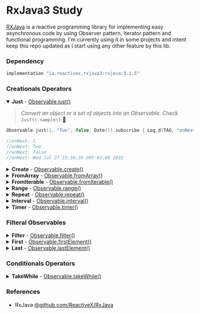 # RxJava3 Study

[RXJava](https://reactivex.io/documentation/operators.html) is a reactive programming library for implementing easy asynchronous code by using Observer pattern, Iterator pattern and functional programming. I'm currently using it in some projects and intent keep this repo updated as I start using any other feature by this lib.

### Dependency
```gradle
implementation "io.reactivex.rxjava3:rxjava:3.1.5"
```

### Creationals Operators

<details open><summary><b>Just</b> - <a href="https://reactivex.io/documentation/operators/just.html">Observable.just()</a> </summary>

> _Convert an object or a set of objects into an Observable. Check_ <code>Just().sample()</code> [📌](app/src/main/java/com/vansuita/rxjava/operators/creational/Just.kt)

```kotlin
Observable.just(1, "Two", false, Date()).subscribe { Log.d(TAG, "onNext: $it") }

//onNext: 1
//onNext: Two
//onNext: false
//onNext: Wed Jul 27 15:38:35 GMT-03:00 2022
```

</details>

<details><summary><b>Create</b> - <a href="https://reactivex.io/documentation/operators/create.html">Observable.create()</a> </summary>

> _Will create a fresh instance of ObservableEmitter every time a subscriber start listening to the scope implementation result.. Check_ <code>Create().sample()</code> [📌](app/src/main/java/com/vansuita/rxjava/operators/creational/Create.kt)

```kotlin
Observable.create {
        try {
            for (i in 1..5) {
                it.onNext(i)
            }

            it.onComplete()
        } catch (e: Exception) {
            it.onError(e)
        }
    }.subscribe({
        Log.d(TAG, "onNext: $it")
    }, {
        Log.d(TAG, "onError $it")
    }, {
        Log.d(TAG, "onComplete")
    })

//onNext: 1
//onNext: 2
//onNext: 3
//onNext: 4
//onNext: 5
//onComplete
```

</details>


<details><summary><b>FromArray</b> - <a href="https://reactivex.io/documentation/operators/from.html">Observable.fromArray()</a> </summary>

> _Converts an array into an Observable that emits those items. Check_ <code>FromArray().sample()</code> [📌](app/src/main/java/com/vansuita/rxjava/operators/creational/FromArray.kt)

```kotlin
Observable.fromArray("First", "Second", "Third").subscribe { Log.d(TAG, "onNext: $it") }

//onNext: First
//onNext: Second
//onNext: Third
```

</details>


<details><summary><b>FromIterable</b> - <a href="https://reactivex.io/documentation/operators/from.html">Observable.fromIterable()</a> </summary>

> _Converts an collection into an Observable that emits the items as sequence. Check_ <code>FromIterable().sample()</code> [📌](app/src/main/java/com/vansuita/rxjava/operators/creational/FromIterable.kt)

```kotlin
Observable.fromIterable(listOf("One", "Two", "Three")).subscribe { Log.d(TAG, "onNext: $it") }

//onNext: One
//onNext: Two
//onNext: Three
```
</details>

<details><summary><b>Range</b> - <a href="https://reactivex.io/documentation/operators/range.html">Observable.range()</a> </summary>

> _Returns an Observable that emits a sequence of Integers within a specified range. Check_ <code>Range().sample()</code> [📌](app/src/main/java/com/vansuita/rxjava/operators/creational/Range.kt)

```kotlin
Observable.range(5, 3).subscribe { Log.d(TAG, "onNext: $it") }

// onNext: 5
// onNext: 6
// onNext: 7
```
</details>

<details><summary><b>Repeat</b> - <a href="https://reactivex.io/documentation/operators/repeat.html">Observable.repeat()</a> </summary>

> _Returns an Observable that repeats the sequence of items emitted by the current Observable at most count times. Check_ <code>Repeat().sample()</code> [📌](app/src/main/java/com/vansuita/rxjava/operators/creational/Repeat.kt)

```kotlin
Observable.just("My Text").repeat(2).subscribe { Log.d(TAG, "onNext: $it") }

//onNext: My Text
//onNext: My Text
```
</details>

<details><summary><b>Interval</b> - <a href="https://reactivex.io/documentation/operators/interval.html">Observable.interval()</a> </summary>

> _Emits a sequential number every specified interval of time. On Android devices works even in background. Check_ <code>Interval().sample()</code> [📌](app/src/main/java/com/vansuita/rxjava/operators/creational/Interval.kt)

```kotlin
Observable.interval(1, TimeUnit.SECONDS).subscribe { Log.d(TAG, "onNext: Hit") }

//onNext: Hit
//onNext: Hit
//onNext: Hit
//onNext: Hit
//onNext: Hit
//onNext: Hit
//... and continues
```
</details>


<details><summary><b>Timer</b> - <a href="https://reactivex.io/documentation/operators/timer.html">Observable.timer()</a> </summary>

> _Emits one single time after a specified delay. Check_ <code>Timer().sample()</code> [📌](app/src/main/java/com/vansuita/rxjava/operators/creational/Timer.kt)

```kotlin
Observable.timer(2, TimeUnit.SECONDS).subscribe { Log.d(TAG, "onNext: delayed by 2 seconds") }

//onNext: delayed by 2 seconds
```
</details>

### Filteral Observables

<details><summary><b>Filter</b> - <a href="https://reactivex.io/documentation/operators/filter.html">Observable.filter()</a> </summary>

> _Filters items emitted by the current Observable. Check_ <code>Filter().sample()</code> [📌](app/src/main/java/com/vansuita/rxjava/operators/filteral/Filter.kt)

```kotlin
Observable
    .fromIterable(listOf("Home", "Horse", "Castle", "Game"))
    .filter { it.startsWith("H") }
    .subscribe {
        Log.d(TAG, "onNext: $it")
    }

//onNext: Home
//onNext: Horse
```
</details>

<details><summary><b>First</b> - <a href="https://reactivex.io/documentation/operators/first.html">Observable.firstElement()</a> </summary>

> _Emits only the very first item or empty using a Maybe interface. See also Observable.firstOrError(). Check_ <code>First().sample()</code> [📌](app/src/main/java/com/vansuita/rxjava/operators/filteral/First.kt)

```kotlin
Observable
    .fromArray("Yellow", "Blue", "Green", "Black")
    .firstElement()
    .subscribe {
        Log.d(TAG, "onNext: $it")
    }

//onNext: Yellow
```
</details>

<details><summary><b>Last</b> - <a href="https://reactivex.io/documentation/operators/last.html">Observable.lastElement()</a> </summary>

> _Emits only the very last item or empty using a Maybe interface. See also Observable.lastOrError(). Check_ <code>Last().sample()</code> [📌](app/src/main/java/com/vansuita/rxjava/operators/filteral/Last.kt)

```kotlin
Observable
    .fromArray("Yellow", "Blue", "Green", "Black")
    .lastElement()
    .subscribe {
        Log.d(TAG, "onNext: $it")
    }

//onNext: Black
```
</details>


### Conditionals Operators

<details><summary><b>TakeWhile</b> - <a href="https://reactivex.io/documentation/operators/takewhile.html">Observable.takeWhile()</a> </summary>

> _While the condition is satisfied, emits the items by the Observable. Check_ <code>TakeWhile().sample()</code> [📌](app/src/main/java/com/vansuita/rxjava/operators/conditional/TakeWhile.kt)

```kotlin
Observable
    .interval(1, TimeUnit.SECONDS)
    .takeWhile { it <= 3 }
    .subscribe { 
        Log.d(TAG, "onNext: $it - Hit")
    }

//onNext: 0 - Hit
//onNext: 1 - Hit
//onNext: 2 - Hit
//onNext: 3 - Hit
```
</details>


### References

- RxJava [@github.com/ReactiveX/RxJava](https://github.com/ReactiveX/RxJava)


